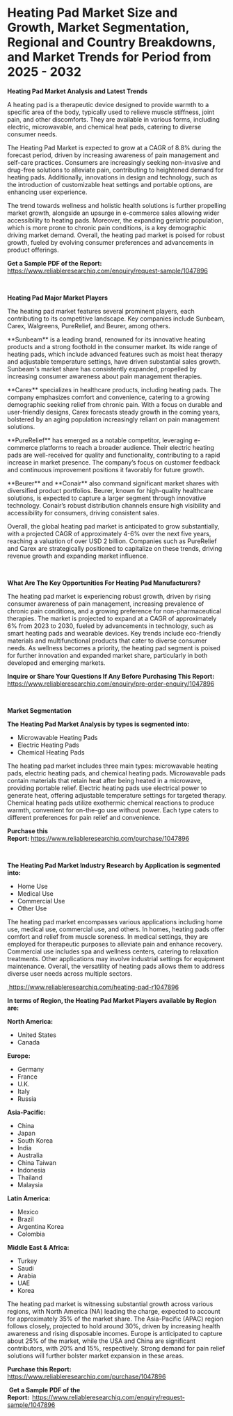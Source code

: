 <p><h1>Heating Pad Market Size and Growth, Market Segmentation, Regional and Country Breakdowns, and Market Trends for Period from 2025 -  2032</h1></p><p><strong>Heating Pad Market Analysis and Latest Trends</strong></p>
<p><p>A heating pad is a therapeutic device designed to provide warmth to a specific area of the body, typically used to relieve muscle stiffness, joint pain, and other discomforts. They are available in various forms, including electric, microwavable, and chemical heat pads, catering to diverse consumer needs.</p><p>The Heating Pad Market is expected to grow at a CAGR of 8.8% during the forecast period, driven by increasing awareness of pain management and self-care practices. Consumers are increasingly seeking non-invasive and drug-free solutions to alleviate pain, contributing to heightened demand for heating pads. Additionally, innovations in design and technology, such as the introduction of customizable heat settings and portable options, are enhancing user experience.</p><p>The trend towards wellness and holistic health solutions is further propelling market growth, alongside an upsurge in e-commerce sales allowing wider accessibility to heating pads. Moreover, the expanding geriatric population, which is more prone to chronic pain conditions, is a key demographic driving market demand. Overall, the heating pad market is poised for robust growth, fueled by evolving consumer preferences and advancements in product offerings.</p></p>
<p><strong>Get a Sample PDF of the Report:&nbsp;</strong> <a href="https://www.reliableresearchiq.com/enquiry/request-sample/1047896?utm_campaign=2942&utm_medium=2&utm_source=Github&utm_content=ia&utm_term=15042025&utm_id=heating-pad">https://www.reliableresearchiq.com/enquiry/request-sample/1047896</a></p>
<p>&nbsp;</p>
<p><strong>Heating Pad Major Market Players</strong></p>
<p><p>The heating pad market features several prominent players, each contributing to its competitive landscape. Key companies include Sunbeam, Carex, Walgreens, PureRelief, and Beurer, among others. </p><p>**Sunbeam** is a leading brand, renowned for its innovative heating products and a strong foothold in the consumer market. Its wide range of heating pads, which include advanced features such as moist heat therapy and adjustable temperature settings, have driven substantial sales growth. Sunbeam's market share has consistently expanded, propelled by increasing consumer awareness about pain management therapies.</p><p>**Carex** specializes in healthcare products, including heating pads. The company emphasizes comfort and convenience, catering to a growing demographic seeking relief from chronic pain. With a focus on durable and user-friendly designs, Carex forecasts steady growth in the coming years, bolstered by an aging population increasingly reliant on pain management solutions.</p><p>**PureRelief** has emerged as a notable competitor, leveraging e-commerce platforms to reach a broader audience. Their electric heating pads are well-received for quality and functionality, contributing to a rapid increase in market presence. The company’s focus on customer feedback and continuous improvement positions it favorably for future growth.</p><p>**Beurer** and **Conair** also command significant market shares with diversified product portfolios. Beurer, known for high-quality healthcare solutions, is expected to capture a larger segment through innovative technology. Conair’s robust distribution channels ensure high visibility and accessibility for consumers, driving consistent sales.</p><p>Overall, the global heating pad market is anticipated to grow substantially, with a projected CAGR of approximately 4-6% over the next five years, reaching a valuation of over USD 2 billion. Companies such as PureRelief and Carex are strategically positioned to capitalize on these trends, driving revenue growth and expanding market influence.</p></p>
<p>&nbsp;</p>
<p><strong>What Are The Key Opportunities For Heating Pad Manufacturers?</strong></p>
<p><p>The heating pad market is experiencing robust growth, driven by rising consumer awareness of pain management, increasing prevalence of chronic pain conditions, and a growing preference for non-pharmaceutical therapies. The market is projected to expand at a CAGR of approximately 6% from 2023 to 2030, fueled by advancements in technology, such as smart heating pads and wearable devices. Key trends include eco-friendly materials and multifunctional products that cater to diverse consumer needs. As wellness becomes a priority, the heating pad segment is poised for further innovation and expanded market share, particularly in both developed and emerging markets.</p></p>
<p><strong>Inquire or Share Your Questions If Any Before Purchasing This Report:</strong> <a href="https://www.reliableresearchiq.com/enquiry/pre-order-enquiry/1047896?utm_campaign=2942&utm_medium=2&utm_source=Github&utm_content=ia&utm_term=15042025&utm_id=heating-pad">https://www.reliableresearchiq.com/enquiry/pre-order-enquiry/1047896</a></p>
<p>&nbsp;</p>
<p><strong>Market Segmentation</strong></p>
<p><strong>The Heating Pad Market Analysis by types is segmented into:</strong></p>
<p><ul><li>Microwavable Heating Pads</li><li>Electric Heating Pads</li><li>Chemical Heating Pads</li></ul></p>
<p><p>The heating pad market includes three main types: microwavable heating pads, electric heating pads, and chemical heating pads. Microwavable pads contain materials that retain heat after being heated in a microwave, providing portable relief. Electric heating pads use electrical power to generate heat, offering adjustable temperature settings for targeted therapy. Chemical heating pads utilize exothermic chemical reactions to produce warmth, convenient for on-the-go use without power. Each type caters to different preferences for pain relief and convenience.</p></p>
<p><strong>Purchase this Report:&nbsp;</strong><a href="https://www.reliableresearchiq.com/purchase/1047896?utm_campaign=2942&utm_medium=2&utm_source=Github&utm_content=ia&utm_term=15042025&utm_id=heating-pad">https://www.reliableresearchiq.com/purchase/1047896</a></p>
<p>&nbsp;</p>
<p><strong>The Heating Pad Market Industry Research by Application is segmented into:</strong></p>
<p><ul><li>Home Use</li><li>Medical Use</li><li>Commercial Use</li><li>Other Use</li></ul></p>
<p><p>The heating pad market encompasses various applications including home use, medical use, commercial use, and others. In homes, heating pads offer comfort and relief from muscle soreness. In medical settings, they are employed for therapeutic purposes to alleviate pain and enhance recovery. Commercial use includes spa and wellness centers, catering to relaxation treatments. Other applications may involve industrial settings for equipment maintenance. Overall, the versatility of heating pads allows them to address diverse user needs across multiple sectors.</p></p>
<p><a href="https://www.reliableresearchiq.com/heating-pad-r1047896?utm_campaign=2942&utm_medium=2&utm_source=Github&utm_content=ia&utm_term=15042025&utm_id=heating-pad">&nbsp;https://www.reliableresearchiq.com/heating-pad-r1047896</a></p>
<p><strong>In terms of Region, the Heating Pad Market Players available by Region are:</strong></p>
<p>
    <p> <strong> North America: </strong>
        <ul>
            <li>United States</li>
            <li>Canada</li>
        </ul>
        </p> 
    <p> <strong> Europe: </strong>
        <ul>
            <li>Germany</li>
            <li>France</li>
            <li>U.K.</li>
            <li>Italy</li>
            <li>Russia</li>
        </ul>
        </p> 
    <p> <strong> Asia-Pacific: </strong>
        <ul>
            <li>China</li>
            <li>Japan</li>
            <li>South Korea</li>
            <li>India</li>
            <li>Australia</li>
            <li>China Taiwan</li>
            <li>Indonesia</li>
            <li>Thailand</li>
            <li>Malaysia</li>
        </ul>
        </p> 
    <p> <strong> Latin America: </strong>
        <ul>
            <li>Mexico</li>
            <li>Brazil</li>
            <li>Argentina Korea</li>
            <li>Colombia</li>
        </ul>
        </p> 
    <p> <strong> Middle East & Africa: </strong>
        <ul>
            <li>Turkey</li>
            <li>Saudi</li>
            <li>Arabia</li>
            <li>UAE</li>
            <li>Korea</li>
        </ul>
    </p>
    </p>
<p><p>The heating pad market is witnessing substantial growth across various regions, with North America (NA) leading the charge, expected to account for approximately 35% of the market share. The Asia-Pacific (APAC) region follows closely, projected to hold around 30%, driven by increasing health awareness and rising disposable incomes. Europe is anticipated to capture about 25% of the market, while the USA and China are significant contributors, with 20% and 15%, respectively. Strong demand for pain relief solutions will further bolster market expansion in these areas.</p></p>
<p><strong>Purchase this Report: </strong><a href="https://www.reliableresearchiq.com/purchase/1047896?utm_campaign=2942&utm_medium=2&utm_source=Github&utm_content=ia&utm_term=15042025&utm_id=heating-pad">https://www.reliableresearchiq.com/purchase/1047896</a></p>
<p>&nbsp;<strong>Get a Sample PDF of the Report:&nbsp;&nbsp;</strong><a href="https://www.reliableresearchiq.com/enquiry/request-sample/1047896?utm_campaign=2942&utm_medium=2&utm_source=Github&utm_content=ia&utm_term=15042025&utm_id=heating-pad">https://www.reliableresearchiq.com/enquiry/request-sample/1047896</a></p>
<p><strong></strong></p>
<p><p></p><p></p><p></p></p>